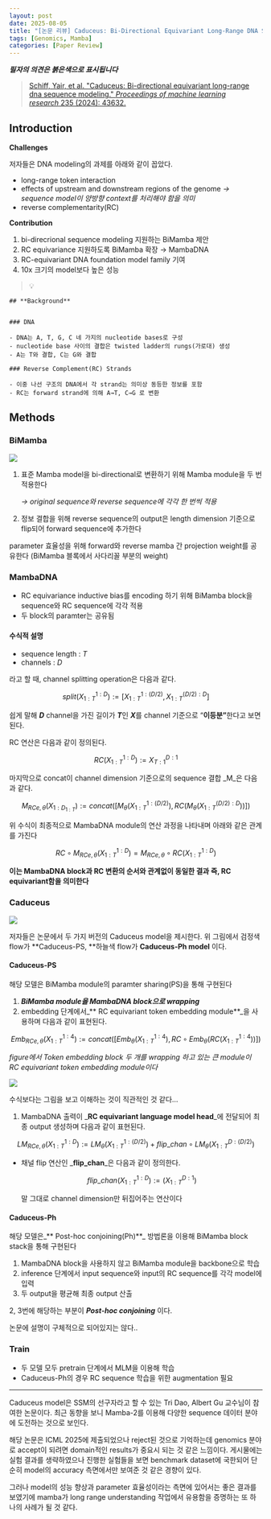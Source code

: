 ```yaml
---
layout: post
date: 2025-08-05
title: "[논문 리뷰] Caduceus: Bi-Directional Equivariant Long-Range DNA Sequence Modeling"
tags: [Genomics, Mamba]
categories: [Paper Review]
---
```


<span class="notion-red">_**필자의 의견은 붉은색으로 표시됩니다**_</span>


> [Schiff, Yair, et al. "Caduceus: Bi-directional equivariant long-range dna sequence modeling." ](https://pmc.ncbi.nlm.nih.gov/articles/PMC12189541/)[_Proceedings of machine learning research_](https://pmc.ncbi.nlm.nih.gov/articles/PMC12189541/)[ 235 (2024): 43632.](https://pmc.ncbi.nlm.nih.gov/articles/PMC12189541/)



## Introduction


**Challenges**


저자들은 DNA modeling의 과제를 아래와 같이 꼽았다.

- long-range token interaction
- effects of upstream and downstream regions of the genome 
_→ sequence model이 양방향 context를 처리해야 함을 의미_
- reverse complementarity(RC)

**Contribution**

1. bi-direcrional sequence modeling 지원하는 BiMamba 제안
1. RC equivariance 지원하도록 BiMamba 확장 → MambaDNA
1. RC-equivariant DNA foundation model family 기여
1. 10x 크기의 model보다 높은 성능

> 💡 


	## **Background**


	### DNA

	- DNA는 A, T, G, C 네 가지의 nucleotide bases로 구성
	- nucleotide base 사이의 결합은 twisted ladder의 rungs(가로대) 생성
	- A는 T와 결합, C는 G와 결합

	### Reverse Complement(RC) Strands

	- 이중 나선 구조의 DNA에서 각 strand는 의미상 동등한 정보를 포함
	- RC는 forward strand에 의해 A→T, C→G 로 변환


## Methods



### BiMamba


![](https://prod-files-secure.s3.us-west-2.amazonaws.com/542b861c-36a8-4051-84e5-8804b6728dba/2c247d59-7815-4980-99f0-8f0d21f445a7/image.png?X-Amz-Algorithm=AWS4-HMAC-SHA256&X-Amz-Content-Sha256=UNSIGNED-PAYLOAD&X-Amz-Credential=ASIAZI2LB4666PLFAXMS%2F20250924%2Fus-west-2%2Fs3%2Faws4_request&X-Amz-Date=20250924T070131Z&X-Amz-Expires=3600&X-Amz-Security-Token=IQoJb3JpZ2luX2VjEM7%2F%2F%2F%2F%2F%2F%2F%2F%2F%2FwEaCXVzLXdlc3QtMiJHMEUCIQClU4K%2Bsi0CKZ9Qc36sw%2B6PfpqJAK9C4olmS7rndJ54vgIgZsgOtPckgiVMvlXx74mQEVgzly2lX4Kn7XbTQiGYd74q%2FwMIVxAAGgw2Mzc0MjMxODM4MDUiDKzG89%2BAlOQ9RE1CKSrcA0bNL9%2FBc6%2FAitLsm7ATniX21a%2BONp8G5fhzCr4Zx%2F4RgdxFUyMH2c%2BeZK5GcnVPSSkWUoB7VrdDywpDeRau3xKShbpLJDskPjOLEdGiIY4ZLqkAJnBGlcwJYKHg0raFhcBUEO%2FUrMlBi0lVBShpxT%2FgBRkfMSOH507ngs3hiyqGEn3VrE9Hurxq8f140DPN3FNW2FAX7heILajBPX0b71IzuASRuh2n%2BDh0ado7J5rrwlUSsAvzlNjOjxeSUfymMk6%2BqFHc9zHDJidAifjXyJeOLIj3vi4un94py0AnEIkvCl5ZzF3N2cPceUJ6GMUAu8Wo1R%2B6EJvF9WXgDtlq9ebmncu3Ee0k0beTLK2bCpEdOUjzReUg1dG3rlH2vgGHfZj5v4uGVxaLOZ1cAwyVKO3HlEIZEuQ6iN2pNmVcxtjlbSBscddGziOvt7dGoKO2MVUEhZkVope9NWkFupyor9fSK6dmg9yWWPHofBnEecNIMdMnlIkzAnfqYkXe%2Fo1P7rKEqRwSZ2kKlKEa7CrbplxwkQcnwqqkwsiwGM2E2QtqYklGIdQAK3ZLstFqtjFTLUeRriCDiooFZ%2F4xb4ycN8aR7d0SZivaazZjkraw8P6e5C8b3H6DlMGeWkcXMPmHzsYGOqUBsXsmLG7U1lAXn2N8yeK4ovnm4QvP4p69zEEveva8gPqHTHIv4RkphBwx1ta0FmgHSojp%2B1K%2B0o8J%2BM9y7ebx%2F1PJ5BNCIx3IFxRNS0K%2BRNqdXzWlyZdDzNqOmtdKY7z0QfeOcXSz161QbeYzX4qt9QQ9ijXZRbzlHjaEOjAywzAvRMHQCjdkiSClIm5PIYTusda8drTcTxZnZ8TsPvHiQGA9Du68&X-Amz-Signature=d1036fa26eefce25a472c5593efa413401a94338cbcef1e27f7647a4fe9ecb83&X-Amz-SignedHeaders=host&x-amz-checksum-mode=ENABLED&x-id=GetObject)

1. 표준 Mamba model을 bi-directional로 변환하기 위해 Mamba module을 두 번 적용한다

	_→ original sequence와 reverse sequence에 각각 한 번씩 적용_

1. 정보 결합을 위해 reverse sequence의 output은 length dimension 기준으로 flip되어 forward sequence에 추가한다

parameter 효율성을 위해 forward와 reverse mamba 간 projection weight를 공유한다 (BiMamba 블록에서 사다리꼴 부분의 weight)



### MambaDNA

- RC equivariance inductive bias를 encoding 하기 위해 BiMamba block을 sequence와 RC sequence에 각각 적용
- 두 block의 paramter는 공유됨


#### 수식적 설명

- sequence length : _T_
- channels : _D_

라고 할 때,  channel splitting operation은 다음과 같다.


$$
split(X^{1:D}_{1:T}):=[X^{1:(D/2)}_{1:T},X^{(D/2):D}_{1:T}]
$$


<span class="notion-red">쉽게 말해 </span><span class="notion-red">_**D**_</span><span class="notion-red"> channel을 가진 길이가 </span><span class="notion-red">_**T**_</span><span class="notion-red">인 </span><span class="notion-red">_**X**_</span><span class="notion-red">를 channel 기준으로 “</span><span class="notion-red">**이등분”**</span><span class="notion-red">한다고 보면 된다.</span>


RC 연산은 다음과 같이 정의된다.


$$
RC(X^{1:D}_{1:T}):=X^{D:1}_{T:1}
$$


마지막으로 concat이 channel dimension 기준으로의 sequence 결합 _M_은 다음과 같다.


$$
M_{RCe,\theta}(X_{1:D_{1:T}}):=concat([M_{\theta}(X^{1:(D/2)}_{1:T}),RC(M_{\theta}(X^{(D/2):D}_{1:T}))])
$$


위 수식이 최종적으로 MambaDNA module의 연산 과정을 나타내며 아래와 같은 관계를 가진다


$$
RC\circ M_{RCe,\theta}(X^{1:D}_{1:T}) = M_{RCe,\theta} \circ RC(X^{1:D}_{1:T})
$$


**이는 MambaDNA block과 RC 변환의 순서와 관계없이 동일한 결과 즉, RC equivariant함을 의미한다**



### Caduceus


![](https://prod-files-secure.s3.us-west-2.amazonaws.com/542b861c-36a8-4051-84e5-8804b6728dba/f94a60d7-8145-473b-aef9-7c68d3ec604a/image.png?X-Amz-Algorithm=AWS4-HMAC-SHA256&X-Amz-Content-Sha256=UNSIGNED-PAYLOAD&X-Amz-Credential=ASIAZI2LB4666PLFAXMS%2F20250924%2Fus-west-2%2Fs3%2Faws4_request&X-Amz-Date=20250924T070132Z&X-Amz-Expires=3600&X-Amz-Security-Token=IQoJb3JpZ2luX2VjEM7%2F%2F%2F%2F%2F%2F%2F%2F%2F%2FwEaCXVzLXdlc3QtMiJHMEUCIQClU4K%2Bsi0CKZ9Qc36sw%2B6PfpqJAK9C4olmS7rndJ54vgIgZsgOtPckgiVMvlXx74mQEVgzly2lX4Kn7XbTQiGYd74q%2FwMIVxAAGgw2Mzc0MjMxODM4MDUiDKzG89%2BAlOQ9RE1CKSrcA0bNL9%2FBc6%2FAitLsm7ATniX21a%2BONp8G5fhzCr4Zx%2F4RgdxFUyMH2c%2BeZK5GcnVPSSkWUoB7VrdDywpDeRau3xKShbpLJDskPjOLEdGiIY4ZLqkAJnBGlcwJYKHg0raFhcBUEO%2FUrMlBi0lVBShpxT%2FgBRkfMSOH507ngs3hiyqGEn3VrE9Hurxq8f140DPN3FNW2FAX7heILajBPX0b71IzuASRuh2n%2BDh0ado7J5rrwlUSsAvzlNjOjxeSUfymMk6%2BqFHc9zHDJidAifjXyJeOLIj3vi4un94py0AnEIkvCl5ZzF3N2cPceUJ6GMUAu8Wo1R%2B6EJvF9WXgDtlq9ebmncu3Ee0k0beTLK2bCpEdOUjzReUg1dG3rlH2vgGHfZj5v4uGVxaLOZ1cAwyVKO3HlEIZEuQ6iN2pNmVcxtjlbSBscddGziOvt7dGoKO2MVUEhZkVope9NWkFupyor9fSK6dmg9yWWPHofBnEecNIMdMnlIkzAnfqYkXe%2Fo1P7rKEqRwSZ2kKlKEa7CrbplxwkQcnwqqkwsiwGM2E2QtqYklGIdQAK3ZLstFqtjFTLUeRriCDiooFZ%2F4xb4ycN8aR7d0SZivaazZjkraw8P6e5C8b3H6DlMGeWkcXMPmHzsYGOqUBsXsmLG7U1lAXn2N8yeK4ovnm4QvP4p69zEEveva8gPqHTHIv4RkphBwx1ta0FmgHSojp%2B1K%2B0o8J%2BM9y7ebx%2F1PJ5BNCIx3IFxRNS0K%2BRNqdXzWlyZdDzNqOmtdKY7z0QfeOcXSz161QbeYzX4qt9QQ9ijXZRbzlHjaEOjAywzAvRMHQCjdkiSClIm5PIYTusda8drTcTxZnZ8TsPvHiQGA9Du68&X-Amz-Signature=cd3187ce40b570e4ea7ed73a25648d980352e22c21c52709bb7c0f826c66fb66&X-Amz-SignedHeaders=host&x-amz-checksum-mode=ENABLED&x-id=GetObject)


저자들은 논문에서 두 가지 버전의 Caduceus model을 제시한다. 위 그림에서 검정색 flow가 **Caduceus-PS, **하늘색 flow가 **Caduceus-Ph model** 이다.



#### Caduceus-PS


해당 모델은 BiMamba module의 paramter sharing(PS)을 통해 구현된다

1. _**BiMamba module을 MambaDNA block으로 wrapping**_
1. embedding 단계에서_** RC equivariant token embedding module**_을 사용하며 다음과 같이 표현된다.

$$
Emb_{RCe,\theta}(X^{1:4}_{1:T}):=concat([Emb_{\theta}(X^{1:4}_{1:T}),RC \circ Emb_{\theta}(RC(X^{1:4}_{1:T}))])
$$


_figure에서 Token embedding block 두 개를 wrapping 하고 있는 큰 module이 RC equivariant token embedding module이다_


![](https://prod-files-secure.s3.us-west-2.amazonaws.com/542b861c-36a8-4051-84e5-8804b6728dba/b175e4da-71eb-4e91-8c23-a06dabe673c9/image.png?X-Amz-Algorithm=AWS4-HMAC-SHA256&X-Amz-Content-Sha256=UNSIGNED-PAYLOAD&X-Amz-Credential=ASIAZI2LB4666PLFAXMS%2F20250924%2Fus-west-2%2Fs3%2Faws4_request&X-Amz-Date=20250924T070132Z&X-Amz-Expires=3600&X-Amz-Security-Token=IQoJb3JpZ2luX2VjEM7%2F%2F%2F%2F%2F%2F%2F%2F%2F%2FwEaCXVzLXdlc3QtMiJHMEUCIQClU4K%2Bsi0CKZ9Qc36sw%2B6PfpqJAK9C4olmS7rndJ54vgIgZsgOtPckgiVMvlXx74mQEVgzly2lX4Kn7XbTQiGYd74q%2FwMIVxAAGgw2Mzc0MjMxODM4MDUiDKzG89%2BAlOQ9RE1CKSrcA0bNL9%2FBc6%2FAitLsm7ATniX21a%2BONp8G5fhzCr4Zx%2F4RgdxFUyMH2c%2BeZK5GcnVPSSkWUoB7VrdDywpDeRau3xKShbpLJDskPjOLEdGiIY4ZLqkAJnBGlcwJYKHg0raFhcBUEO%2FUrMlBi0lVBShpxT%2FgBRkfMSOH507ngs3hiyqGEn3VrE9Hurxq8f140DPN3FNW2FAX7heILajBPX0b71IzuASRuh2n%2BDh0ado7J5rrwlUSsAvzlNjOjxeSUfymMk6%2BqFHc9zHDJidAifjXyJeOLIj3vi4un94py0AnEIkvCl5ZzF3N2cPceUJ6GMUAu8Wo1R%2B6EJvF9WXgDtlq9ebmncu3Ee0k0beTLK2bCpEdOUjzReUg1dG3rlH2vgGHfZj5v4uGVxaLOZ1cAwyVKO3HlEIZEuQ6iN2pNmVcxtjlbSBscddGziOvt7dGoKO2MVUEhZkVope9NWkFupyor9fSK6dmg9yWWPHofBnEecNIMdMnlIkzAnfqYkXe%2Fo1P7rKEqRwSZ2kKlKEa7CrbplxwkQcnwqqkwsiwGM2E2QtqYklGIdQAK3ZLstFqtjFTLUeRriCDiooFZ%2F4xb4ycN8aR7d0SZivaazZjkraw8P6e5C8b3H6DlMGeWkcXMPmHzsYGOqUBsXsmLG7U1lAXn2N8yeK4ovnm4QvP4p69zEEveva8gPqHTHIv4RkphBwx1ta0FmgHSojp%2B1K%2B0o8J%2BM9y7ebx%2F1PJ5BNCIx3IFxRNS0K%2BRNqdXzWlyZdDzNqOmtdKY7z0QfeOcXSz161QbeYzX4qt9QQ9ijXZRbzlHjaEOjAywzAvRMHQCjdkiSClIm5PIYTusda8drTcTxZnZ8TsPvHiQGA9Du68&X-Amz-Signature=acef666922164d447f59b5421ff329fd0dd9735d8756da49fc8a36375662d614&X-Amz-SignedHeaders=host&x-amz-checksum-mode=ENABLED&x-id=GetObject)


<span class="notion-red">수식보다는 그림을 보고 이해하는 것이 직관적인 것 같다…</span>

1. MambaDNA 출력이 _**RC equivariant language model head**_에 전달되어 최종 output 생성하며 다음과 같이 표현된다.

$$
LM_{RCe,\theta}(X^{1:D}_{1:T}):= LM_{\theta}(X^{1:(D/2)}_{1:T})+flip\_chan\circ LM_{\theta}(X^{D:(D/2)}_{1:T})
$$

- 채널 flip 연산인 _**flip\_chan**_은 다음과 같이 정의한다.

	$$
	flip\_chan(X^{1:D}_{1:T}):=(X^{D:1}_{1:T})
	$$


	말 그대로 channel dimension만 뒤집어주는 연산이다



#### Caduceus-Ph


해당 모델은_** Post-hoc conjoining(Ph)**_ 방법론을 이용해 BiMamba block stack을 통해 구현된다

1. MambaDNA block을 사용하지 않고 BiMamba module을 backbone으로 학습
1. inference 단계에서 input sequence와 input의 RC sequence를 각각 model에 입력
1. 두 output을 평균해 최종 output 산출

2, 3번에 해당하는 부분이 _**Post-hoc conjoining**_ 이다.


<span class="notion-red">논문에 설명이 구체적으로 되어있지는 않다..</span>



### Train

- 두 모델 모두 pretrain 단계에서 MLM을 이용해 학습
- Caduceus-Ph의 경우 RC sequence 학습을 위한 augmentation 필요

---


<span class="notion-red">Caduceus model은 SSM의 선구자라고 할 수 있는 Tri Dao, Albert Gu 교수님이 참여한 논문이다. 최근 동향을 보니 Mamba-2를 이용해 다양한 sequence 데이터 분야에 도전하는 것으로 보인다.</span>


<span class="notion-red">해당 논문은 ICML 2025에 제출되었으나 reject된 것으로 기억하는데 genomics 분야로 accept이 되려면 domain적인 results가 중요시 되는 것 같은 느낌이다. 게시물에는 실험 결과를 생략하였으나 진행한 실험들을 보면 benchmark dataset에 국한되어 단순히 model의 accuracy 측면에서만 보여준 것 같은 경향이 있다.</span>


<span class="notion-red">그러나 model의 성능 향상과 parameter 효율성이라는 측면에 있어서는 좋은 결과를 보였기에 mamba가 long range understanding 작업에서 유용함을 증명하는 또 하나의 사례가 될 것 같다.</span>

